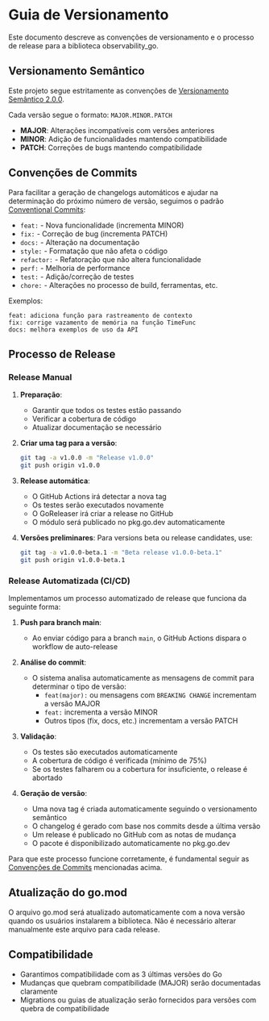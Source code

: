 # Guia de Versionamento

Este documento descreve as convenções de versionamento e o processo de release para a biblioteca observability_go.

## Versionamento Semântico

Este projeto segue estritamente as convenções de [Versionamento Semântico 2.0.0](https://semver.org/lang/pt-BR/).

Cada versão segue o formato: `MAJOR.MINOR.PATCH`

- **MAJOR**: Alterações incompatíveis com versões anteriores
- **MINOR**: Adição de funcionalidades mantendo compatibilidade
- **PATCH**: Correções de bugs mantendo compatibilidade

## Convenções de Commits

Para facilitar a geração de changelogs automáticos e ajudar na determinação do próximo número de versão, seguimos o padrão [Conventional Commits](https://www.conventionalcommits.org/pt-br/):

- `feat:` - Nova funcionalidade (incrementa MINOR)
- `fix:` - Correção de bug (incrementa PATCH)
- `docs:` - Alteração na documentação
- `style:` - Formatação que não afeta o código
- `refactor:` - Refatoração que não altera funcionalidade
- `perf:` - Melhoria de performance
- `test:` - Adição/correção de testes
- `chore:` - Alterações no processo de build, ferramentas, etc.

Exemplos:
```
feat: adiciona função para rastreamento de contexto
fix: corrige vazamento de memória na função TimeFunc
docs: melhora exemplos de uso da API
```

## Processo de Release

### Release Manual

1. **Preparação**:
   - Garantir que todos os testes estão passando
   - Verificar a cobertura de código
   - Atualizar documentação se necessário

2. **Criar uma tag para a versão**:
   ```bash
   git tag -a v1.0.0 -m "Release v1.0.0"
   git push origin v1.0.0
   ```

3. **Release automática**:
   - O GitHub Actions irá detectar a nova tag
   - Os testes serão executados novamente
   - O GoReleaser irá criar a release no GitHub
   - O módulo será publicado no pkg.go.dev automaticamente

4. **Versões preliminares**:
   Para versions beta ou release candidates, use:
   ```bash
   git tag -a v1.0.0-beta.1 -m "Beta release v1.0.0-beta.1"
   git push origin v1.0.0-beta.1
   ```

### Release Automatizada (CI/CD)

Implementamos um processo automatizado de release que funciona da seguinte forma:

1. **Push para branch main**:
   - Ao enviar código para a branch `main`, o GitHub Actions dispara o workflow de auto-release

2. **Análise do commit**:
   - O sistema analisa automaticamente as mensagens de commit para determinar o tipo de versão:
     - `feat(major):` ou mensagens com `BREAKING CHANGE` incrementam a versão MAJOR
     - `feat:` incrementa a versão MINOR
     - Outros tipos (fix, docs, etc.) incrementam a versão PATCH

3. **Validação**:
   - Os testes são executados automaticamente
   - A cobertura de código é verificada (mínimo de 75%)
   - Se os testes falharem ou a cobertura for insuficiente, o release é abortado

4. **Geração de versão**:
   - Uma nova tag é criada automaticamente seguindo o versionamento semântico
   - O changelog é gerado com base nos commits desde a última versão
   - Um release é publicado no GitHub com as notas de mudança
   - O pacote é disponibilizado automaticamente no pkg.go.dev

Para que este processo funcione corretamente, é fundamental seguir as [Convenções de Commits](#convenções-de-commits) mencionadas acima.

## Atualização do go.mod

O arquivo go.mod será atualizado automaticamente com a nova versão quando os usuários instalarem a biblioteca. Não é necessário alterar manualmente este arquivo para cada release.

## Compatibilidade

- Garantimos compatibilidade com as 3 últimas versões do Go
- Mudanças que quebram compatibilidade (MAJOR) serão documentadas claramente
- Migrations ou guias de atualização serão fornecidos para versões com quebra de compatibilidade
